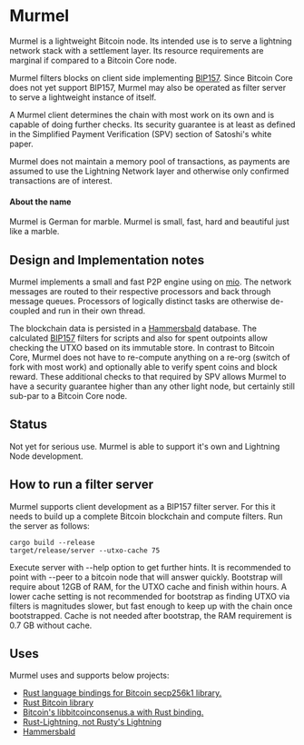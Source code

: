 # Murmel
Murmel is a lightweight Bitcoin node. Its intended use is to serve a lightning network stack with a settlement layer.
Its resource requirements are marginal if compared to a Bitcoin Core node.

Murmel filters blocks on client side implementing [BIP157](https://github.com/bitcoin/bips/blob/master/bip-0157.mediawiki).
Since Bitcoin Core does not yet support BIP157, Murmel may also be operated as filter server to serve a 
lightweight instance of itself.

A Murmel client determines the chain with most work on its own and is capable of doing further checks. Its
security guarantee is at least as defined in the Simplified Payment Verification (SPV) section of Satoshi's white paper.

Murmel does not maintain a memory pool of transactions, as payments are assumed to use the Lightning Network layer and otherwise only confirmed transactions are of interest.

#### About the name
Murmel is German for marble. Murmel is small, fast, hard and beautiful just like a marble. 

## Design and Implementation notes
Murmel implements a small and fast P2P engine using on [mio](https://crates.io/crates/mio). The network messages are routed 
to their respective processors and back through message queues. Processors of logically distinct tasks are otherwise 
de-coupled and run in their own thread. 

The blockchain data is persisted in a [Hammersbald](https://github.com/rust-bitcoin/hammersbald) database. 
The calculated [BIP157](https://github.com/bitcoin/bips/blob/master/bip-0157.mediawiki) filters for scripts and also for
spent outpoints allow checking the UTXO based on its immutable store. In contrast to Bitcoin Core, Murmel does not have
to re-compute anything on a re-org (switch of fork with most work) and optionally able to verify spent coins and 
block reward. These additional checks to that required by SPV allows Murmel to have a security guarantee higher than
any other light node, but certainly still sub-par to a Bitcoin Core node.

## Status
Not yet for serious use. Murmel is able to support it's own and Lightning Node development. 

## How to run a filter server
Murmel supports client development as a BIP157 filter server. For this it needs to build up a complete Bitcoin blockchain
and compute filters. Run the server as follows:

```$xslt
cargo build --release
target/release/server --utxo-cache 75 
```
Execute server with --help option to get further hints. It is recommended to point with --peer to a bitcoin node 
that will answer quickly. Bootstrap will require about 12GB of RAM, for the UTXO cache and finish within hours. 
A lower cache setting is not recommended for bootstrap as finding UTXO via filters is magnitudes slower, but 
fast enough to keep up with the chain once bootstrapped. Cache is not needed after bootstrap, the RAM requirement 
is 0.7 GB without cache.


## Uses
Murmel uses and supports below projects:

* [Rust language bindings for Bitcoin secp256k1 library.](https://github.com/rust-bitcoin/rust-secp256k1)
* [Rust Bitcoin library](https://github.com/rust-bitcoin/rust-bitcoin)
* [Bitcoin's libbitcoinconsenus.a with Rust binding.](https://github.com/rust-bitcoin/rust-bitcoinconsensus)
* [Rust-Lightning, not Rusty's Lightning](https://github.com/rust-bitcoin/rust-lightning)
* [Hammersbald](https://github.com/rust-bitcoin/hammersbald)

